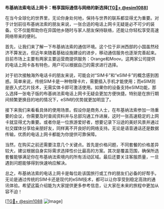 **布基纳法索电话上网卡：畅享国际通信与网络的新选择[[TG💪+ @esim1088](https://t.me/s/esim1088)]**

在当今全球化的世界里，无论你身处何地，保持与世界的联系都显得尤为重要。对于计划前往布基纳法索的朋友来说，一张合适的电话上网卡无疑是必不可少的装备。它不仅能帮助你在异国他乡随时与家人朋友保持联络，还能让你轻松享受高速网络带来的便利。

首先，让我们来了解一下布基纳法索的通信环境。这个位于非洲西部的小国虽然经济不算发达，但近年来随着基础设施建设的进步，移动通信服务也逐渐完善起来。目前市场上主要有两家主要运营商提供服务：Orange和Moov。这两家公司提供的电话上网卡各有特色，用户可以根据自己的需求进行选择。

对于初次接触海外电话卡的朋友来说，可能会对“SIM卡”和“eSIM卡”的概念感到困惑。简单来说，传统SIM卡是一种物理卡片，需要插入手机才能使用；而eSIM则是嵌入式芯片技术，无需实体卡即可激活使用。如果你的设备支持eSIM功能，那么选择一张电子版的布基纳法索电话上网卡无疑会更加方便快捷。特别是在旅行期间频繁更换目的地的情况下，eSIM的优势就更加明显了。

接下来我们来看看具体的使用场景。假设你是商务人士，在布基纳法索参加一场重要的会议，你需要及时查阅资料并与总部沟通工作进展，这时一张高速稳定的上网卡就显得尤为重要。或者你是一位旅游爱好者，想要记录下沿途的美好风景并通过社交媒体分享给亲朋好友，同样离不开良好的网络支持。无论是语音通话还是数据传输，优质的电话上网卡都能为你提供可靠保障。

当然，在购买之前还需要注意几个关键点。首先是价格问题，不同套餐的价格差异较大，建议根据自身实际需求选择性价比最高的方案。其次是覆盖范围，确保所选套餐能够满足你在布基纳法索境内的所有活动区域。最后还要关注客服质量，一旦遇到问题能够得到快速响应解决。

总之，布基纳法索的电话上网卡是每位赴该国旅行或工作的朋友们必备的好帮手。无论是通过传统的SIM卡还是现代的eSIM技术，都可以让你享受到稳定高效的通讯体验。希望这篇介绍能为大家提供更多参考信息，让大家在未来的旅程中更加从容不迫！

[[TG💪+ @esim1088](https://t.me/s/esim1088) ![Image](https://i.postimg.cc/4NQfJmqS/Snipaste-2025-05-13-00-14-12.png)]